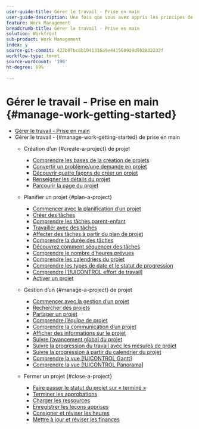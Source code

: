 ```yaml
---
user-guide-title: Gérer le travail - Prise en main
user-guide-description: Une fois que vous avez appris les principes de base de la création, de la planification et de la gestion des projets, vous êtes presque prêt à tirer le meilleur parti de Workfront.
feature: Work Management
breadcrumb-title: Gérer le travail - Prise en main
solution: Workfront
sub-product: Work Management
index: y
source-git-commit: 422b07bc6b1941316a9e441560929d9b2832232f
workflow-type: tm+mt
source-wordcount: '196'
ht-degree: 69%

---
```



# Gérer le travail - Prise en main {#manage-work-getting-started}

+ [Gérer le travail - Prise en main](overview.md)
+ Gérer le travail - {#manage-work-getting-started} de prise en main
   + Création d’un {#create-a-project} de projet
      + [Comprendre les bases de la création de projets](understand-basic-project-creation.md)
      + [Convertir un problème/une demande en projet](create-a-project-from-a-request.md)
      + [Découvrir quatre façons de créer un projet](understand-other-ways-to-create-projects.md)
      + [Renseigner les détails du projet](fill-in-the-project-details.md)
      + [Parcourir la page du projet](navigate-the-project-page.md)

   + Planifier un projet {#plan-a-project}
      + [Commencer avec la planification d’un projet](getting-started-plan-a-project.md)
      + [Créer des tâches](how-to-create-tasks.md)
      + [Comprendre les tâches parent-enfant](understand-parent-child-tasks.md)
      + [Travailler avec des tâches](work-with-tasks.md)
      + [Affecter des tâches à partir du plan de projet](assign-tasks-from-the-project-plan.md)
      + [Comprendre la durée des tâches](understand-task-durations.md)
      + [Découvrez comment séquencer des tâches](learn-to-sequence-tasks.md)
      + [Comprendre le nombre d’heures prévues](understand-planned-hours.md)
      + [Comprendre les calendriers du projet](understand-project-timelines.md)
      + [Comprendre les types de date et le statut de progression](understand-task-dates-and-progress-status.md)
      + [Comprendre l’[!UICONTROL effort de travail]](understand-work-effort.md)
      + [Activer un projet](take-a-project-live.md)

   + Gestion d’un {#manage-a-project} de projet
      + [Commencer avec la gestion d’un projet](getting-started-manage-a-project.md)
      + [Rechercher des projets](find-projects.md)
      + [Partager un projet](share-a-project.md)
      + [Comprendre l’équipe de projet](understand-the-project-team.md)
      + [Comprendre la communication d’un projet](understand-project-communication.md)
      + [Afficher des informations sur le projet](view-project-information.md)
      + [Suivre l’avancement global du projet](track-overall-project-progress.md)
      + [Suivre la progression du travail avec les mesures de projet](track-work-progress-with-project-metrics.md)
      + [Suivre la progression à partir du calendrier du projet](track-work-progress-from-the-project-timeline.md)
      + [Comprendre la vue [!UICONTROL Gantt]](understand-the-gantt-view.md)
      + [Comprendre la vue [!UICONTROL Panorama]](understand-the-board-view.md)

   + Fermer un projet {#close-a-project}
      + [Faire passer le statut du projet sur « terminé »](change-the-project-status.md)
      + [Terminer les approbations](complete-approvals.md)
      + [Charger les ressources](upload-assets.md)
      + [Enregistrer les leçons apprises](lessons-learned-from-closing-a-project.md)
      + [Consigner et réviser les heures](log-and-review-hours.md)
      + [Mettre à jour et réviser les finances](update-and-review-finances.md)

